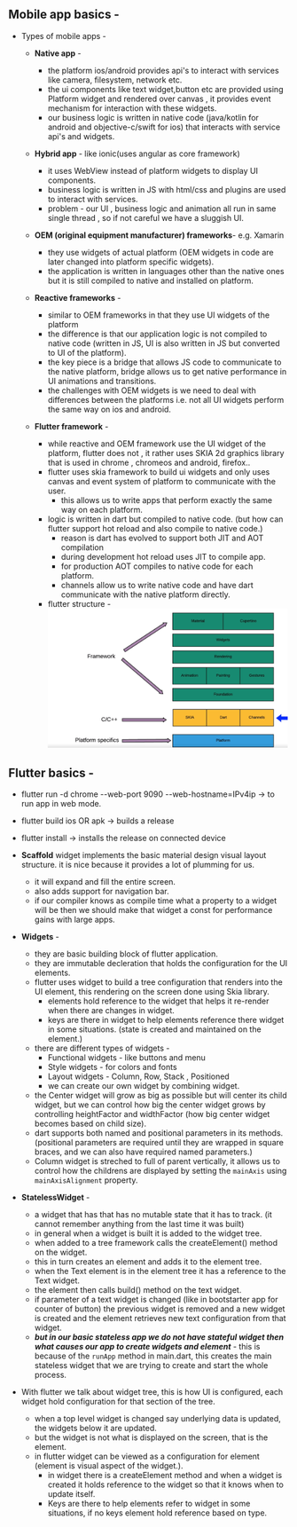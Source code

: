 ## Mobile app basics - 


  * Types of mobile apps - 

    * **Native app** - 
	  * the platform ios/android provides api's to interact with services like camera, filesystem, network etc.
	  * the ui components like text widget,button etc are provided using Platform widget and rendered over canvas , it provides event mechanism for interaction with these widgets.
	  * our business logic is written in native code (java/kotlin for android and objective-c/swift for ios) that interacts with service api's and widgets.
	
    * **Hybrid app** - like ionic(uses angular as core framework)
	  * it uses WebView instead of platform widgets to display UI components.
	  * business logic is written in JS with html/css and plugins are used to interact with services.
	  * problem - our UI , business logic and animation all run in same single thread , so if not careful we have a sluggish UI.

    * **OEM (original equipment manufacturer) frameworks**- e.g. Xamarin
	  * they use widgets of actual platform (OEM widgets in code are later changed into platform specific widgets).
	  * the application is written in languages other than the native ones but it is still compiled to native and installed on platform.

    * **Reactive frameworks** - 
      * similar to OEM frameworks in that they use UI widgets of the platform 
      * the difference is that our application logic is not compiled to native code (written in JS, UI is also written in JS but converted to UI of the platform).
      * the key piece is a bridge that allows JS code to communicate to the native platform, bridge allows us to get native performance in UI animations and transitions.
      * the challenges with OEM widgets is we need to deal with differences between the platforms i.e. not all UI widgets perform the same way on ios and android.

    * **Flutter framework** - 
      * while reactive and OEM framework use the UI widget of the platform, flutter does not , it rather uses SKIA 2d graphics library that is used in chrome , chromeos and android, firefox.. 
      * flutter uses skia framework to build ui widgets and only uses  canvas and event system of platform to communicate with the user.
        * this allows us to write apps that perform exactly the same way on each platform.
      * logic is written in dart but compiled to native code. (but how can flutter support hot reload and also compile to native code.)
        * reason is dart has evolved to support both JIT and AOT compilation
        * during development hot reload uses JIT to compile app.
        * for production AOT compiles to native code for each platform. 
        * channels allow us to write native code and have dart communicate with the native platform directly.
      * flutter structure - 
         ![alt](/screenshots/flutter_structure.PNG)


## Flutter basics - 

  * flutter run -d chrome --web-port 9090 --web-hostname=IPv4ip  -> to run app in web mode.
  * flutter build ios OR apk  -> builds a release
  * flutter install -> installs the release on connected device


  * **Scaffold** widget implements the basic material design visual layout structure. it is nice because it provides a lot of plumming for us.
    * it will expand and fill the entire screen.
    * also adds support for navigation bar.
    * if our compiler knows as compile time what a property to a widget will be then we should make that widget a const for performance gains with large apps.

  * **Widgets** - 
    * they are basic building block of flutter application.
    * they are immutable decleration that holds the configuration for the UI elements.
    * flutter uses widget to build a tree configuration that renders into the UI element, this rendering on the screen done using Skia library.
      * elements hold reference to the widget that helps it re-render when there are changes in widget.
      * keys are there in widget to help elements reference there widget in some situations. (state is created and maintained on the element.)
    * there are different types of widgets - 
      * Functional widgets - like buttons and menu
      * Style widgets - for colors and fonts
      * Layout widgets - Column, Row, Stack , Positioned
      * we can create our own widget by combining widget.
    * the Center widget will grow as big as possible but will center its child widget, but we can control how big the center widget grows by controlling heightFactor and widthFactor (how big center widget becomes based on child size).
    * dart supports both named and positional parameters in its methods. (positional parameters are required until they are wrapped in square braces, and we can also have required named parameters.)
    * Column widget is streched to full of parent vertically, it allows us to control how the childrens are displayed by setting the `mainAxis` using `mainAxisAlignment` property.
  
  * **StatelessWidget** - 
    * a widget that has that has no mutable state that it has to track. (it cannot remember anything from the last time it was built)
    * in general when a widget is built it is added to the widget tree.
    * when added to a tree framework calls the createElement() method on the widget.
    * this in turn creates an element and adds it to the element tree.
    * when the Text element is in the element tree it has a reference to the Text widget.
    * the element then calls build() method on the text widget.
    * if parameter of a text widget is changed (like in bootstarter app for counter of button) the previous widget is removed and a new widget is created
    and the element retrieves new text configuration from that widget.
    * ***but in our basic stateless app we do not have stateful widget then what causes our app to create widgets and element*** - this is because of the `runApp` method in main.dart, this creates the main stateless widget that we are trying to create and start the whole process.

  * With flutter we talk about widget tree, this is how UI is configured, each widget hold configuration for that section of the tree.
    * when a top level widget is changed say underlying data is updated, the widgets below it are updated.
    * but the widget is not what is displayed on the screen, that is the element.
    * in flutter widget can be viewed as a configuration for element (element is visual aspect of the widget.).
	  * in widget there is a createElement method and when a widget is created it holds reference to the widget so that it knows when to update itself.
	  * Keys are there to help elements refer to widget in some situations, if no keys element hold reference based on type.


  